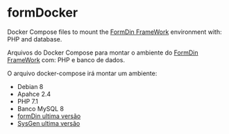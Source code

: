 # formDocker
Docker Compose files to mount the [FormDin FrameWork](https://github.com/bjverde/formDin) environment with: PHP and database. 

Arquivos do Docker Compose para montar o ambiente do [FormDin FrameWork](https://github.com/bjverde/formDin) com: PHP e banco de dados.


O arquivo docker-compose irá montar um ambiente:
* Debian 8
* Apahce 2.4
* PHP 7.1
* Banco MySQL 8
* [formDin ultima versão](https://github.com/bjverde/formDin/releases/latest)
* [SysGen ultima versão](https://github.com/bjverde/sysgen/releases/latest)